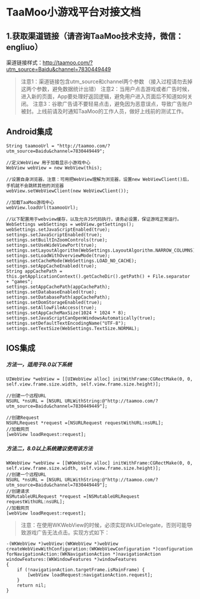 # TaaMoo小游戏平台对接文档

## 1.获取渠道链接（请咨询TaaMoo技术支持，微信：engliuo）
渠道链接样式：http://taamoo.com/?utm_source=Baidu&channel=7830449449

> 注意1：渠道链接包含utm_source和channel两个参数 （接入过程请勿去掉这两个参数，避免数据统计出错）
> 注意2：当用户点击游戏或者广告时候，进入新的页面，App要处理好返回逻辑，避免用户进入页面后不知道如何关闭。
> 注意3：谷歌广告请不要轻易点击，避免因为恶意误点，导致广告账户被封。上线前请及时通知TaaMoo的工作人员，做好上线前的测试工作。


## Android集成
>> 
```
String taamooUrl = "http://taamoo.com/?utm_source=Baidu&channel=7830449449";

//定义WebView 用于加载显示小游戏中心
WebView webView = new WebView(this);

//设置自身浏览器，注意：可用把WebView理解为浏览器，设置new WebViewClient()后，手机就不会跳转其他的浏览器
webView.setWebViewClient(new WebViewClient());

//加载TaaMoo游戏中心
webView.loadUrl(taamooUrl);

//以下配置用于webview缓存，以及允许JS代码执行，请务必设置，保证游戏正常运行。
WebSettings webSettings = webView.getSettings();
webSettings.setJavaScriptEnabled(true);
settings.setJavaScriptEnabled(true);
settings.setBuiltInZoomControls(true);
settings.setUseWideViewPort(true);
settings.setLayoutAlgorithm(WebSettings.LayoutAlgorithm.NARROW_COLUMNS);
settings.setLoadWithOverviewMode(true);
settings.setCacheMode(WebSettings.LOAD_NO_CACHE);
settings.setAppCacheEnabled(true);
String appCachePath = this.getApplicationContext().getCacheDir().getPath() + File.separator + "games";
settings.setAppCachePath(appCachePath);
settings.setDatabaseEnabled(true);
settings.setDatabasePath(appCachePath);
settings.setDomStorageEnabled(true);
settings.setAllowFileAccess(true);
settings.setAppCacheMaxSize(1024 * 1024 * 8);
settings.setJavaScriptCanOpenWindowsAutomatically(true);
settings.setDefaultTextEncodingName("UTF-8");
settings.setTextSize(WebSettings.TextSize.NORMAL);
```

## IOS集成
##### 方法一，适用于8.0以下系统
```
UIWebView *webView = [[UIWebView alloc] initWithFrame:CGRectMake(0, 0, self.view.frame.size.width, self.view.frame.size.height)];

//创建一个远程URL
NSURL *nsURL = [NSURL URLWithString:@"http://taamoo.com/?utm_source=Baidu&channel=7830449449"];  

//创建Request
NSURLRequest *request =[NSURLRequest requestWithURL:nsURL];
//加载网页
[webView loadRequest:request];
```

##### 方法二，8.0以上系统建议使用该方法
```
WKWebView *webView = [[WKWebView alloc] initWithFrame:CGRectMake(0, 0, self.view.frame.size.width, self.view.frame.size.height)];
//创建一个远程URL
NSURL *nsURL = [NSURL URLWithString:@"http://taamoo.com/?utm_source=Baidu&channel=7830449449"];
//创建请求
NSMutableURLRequest *request =[NSMutableURLRequest requestWithURL:nsURL];
//加载网页
[webView loadRequest:request];
```
> 注意：在使用WKWebView的时候，必须实现WkUIDelegate，否则可能导致游戏广告无法点击。实现方式如下：
```
-(WKWebView *)webView:(WKWebView *)webView createWebViewWithConfiguration:(WKWebViewConfiguration *)configuration forNavigationAction:(WKNavigationAction *)navigationAction windowFeatures:(WKWindowFeatures *)windowFeatures
{
    if (!navigationAction.targetFrame.isMainFrame) {
        [webView loadRequest:navigationAction.request];
    }
    return nil;
}
```

